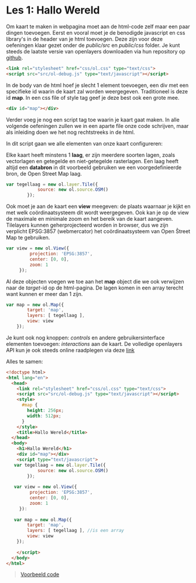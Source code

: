 Les 1: Hallo Wereld 
====
Om kaart te maken in webpagina moet aan de html-code zelf maar een paar dingen toevoegen.
Eerst en vooral moet je de benodigde javascript en css library's in de header van je html toevoegen. 
Deze zijn voor deze oefeningen klaar gezet onder de *public/src* en *public/css* folder. 
Je kunt steeds de laatste versie van openlayers downloaden via hun repository op [github](https://github.com/openlayers/ol3/releases).

```html
<link rel="stylesheet" href="css/ol.css" type="text/css">
<script src="src/ol-debug.js" type="text/javascript"></script>
```
In de body van de html hoef je slecht 1 element toevoegen, een div met een specifieke id waarin de kaart zal worden weergegeven. Traditioneel is deze id **map**. In een css file of style tag geef je deze best ook een grote mee. 

```html
<div id="map"></div>
```
Verder voeg je nog een script tag toe waarin je kaart gaat maken. In alle volgende oefeningen zullen we in een aparte file onze code schrijven, maar als inleiding doen we het nog rechtstreeks in de html.

In dit script gaan we alle elementen van onze kaart configureren: 

Elke kaart heeft minstens 1 **laag**, er zijn meerdere soorten lagen, zoals vectorlagen en getegelde en niet-getegelde rasterlagen. Een laag heeft altijd een **databron** in dit voorbeeld gebruiken we een voorgedefinieerde bron, de Open Street Map laag. 

```javascript
var tegellaag = new ol.layer.Tile({
            source: new ol.source.OSM()
        });
```

Ook moet je aan de kaart een **view** meegeven: de plaats waarnaar je kijkt en met welk coördinaatsysteem dit wordt weergegeven. Ook kan je op de view de maximale en minimale zoom en het bereik van de kaart aangeven.
Tilelayers kunnen geherprojecteerd worden in browser, dus we zijn verplicht EPSG:3857 (webmercator) het coördinaatsysteem van Open Ŝtreet Map te gebruiken.

```javascript
var view = new ol.View({
         projection: 'EPSG:3857',
         center: [0, 0],
         zoom: 1
     });
```

Al deze objecten voegen we toe aan het **map** object die we ook verwijzen naar de *target*-id op de html-pagina. De lagen komen in een array terecht want kunnen er meer dan 1 zijn.

```javascript
var map = new ol.Map({
        target: 'map',
        layers: [ tegellaag ],
        view: view
    });
```
Je kunt ook nog knoppen: *controls* en andere gebruikersinterface elementen toevoegen: *interactions* aan de kaart. 
De volledige openlayers API kun je ook steeds online raadplegen via deze [link](http://openlayers.org/en/v3.1.1/apidoc/)

Alles te samen:

```html
<!doctype html>
<html lang="en">
  <head>
    <link rel="stylesheet" href="css/ol.css" type="text/css">
    <script src="src/ol-debug.js" type="text/javascript"></script>
    <style>
      #map {
        height: 256px;
        width: 512px;
      }
    </style>
    <title>Hallo Wereld</title>
  </head>
  <body>
    <h1>Hallo Wereld</h1>
    <div id="map"></div>
    <script type="text/javascript">
   var tegellaag = new ol.layer.Tile({
            source: new ol.source.OSM()
        });
        
   var view = new ol.View({
         projection: 'EPSG:3857',
         center: [0, 0],
         zoom: 1
     }):    
     
   var map = new ol.Map({
        target: 'map',
        layers: [ tegellaag ], //is een array
        view: view  
    }); 
      
    </script>
  </body>
</html>
```

> [Voorbeeld code](examples/OL3_LES1_hallo_wereld.html)
